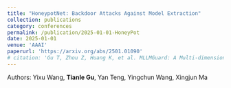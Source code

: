 ```yaml
---
title: "HoneypotNet: Backdoor Attacks Against Model Extraction"
collection: publications
category: conferences
permalink: /publication/2025-01-01-HoneyPot
date: 2025-01-01
venue: 'AAAI'
paperurl: 'https://arxiv.org/abs/2501.01090'
# citation: 'Gu T, Zhou Z, Huang K, et al. MLLMGuard: A Multi-dimensional Safety Evaluation Suite for Multimodal Large Language Models[J]. arXiv preprint arXiv:2406.07594, 2024.'
---
```

Authors: Yixu Wang, **Tianle Gu**, Yan Teng, Yingchun Wang, Xingjun Ma
